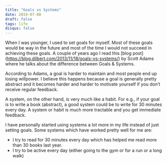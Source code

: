 ```yaml
---
title: "Goals vs Systems"
date: 2019-07-08
draft: false
tags: life
disqus: false
---
```


When I was younger, I used to set goals for myself. Most of these goals would be way in the future and most of the time I would not succeed in achieving these goals. A couple of years ago I read this [blog post] (https://blog.dilbert.com/2013/11/18/goals-vs-systems/)  by Scott Adams where he talks about the difference between Goals & Systems.

According to Adams, a goal is harder to maintain and most people end up losing willpower. I believe this happens because a goal is generally pretty abstract and it becomes harder and harder to motivate yourself if you don’t receive regular feedback.

A system, on the other hand, is very much like a habit. For e.g., if your goal is to write a book (abstract), a good system could be to write for 30 minutes every day. A system or habit is much more tractable and you get immediate feedback.

I have personally started using systems a lot more in my life instead of just setting goals. Some systems which have worked pretty well for me are:

- I try to read for 30 minutes every day which has helped me read more than 30 books last year.
- I try to be active every day (either going to the gym or for a run or a long walk)
